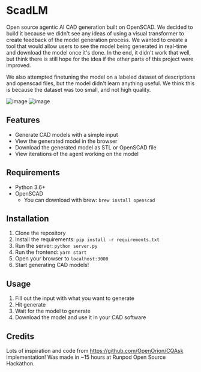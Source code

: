 # ScadLM

Open source agentic AI CAD generation built on OpenSCAD. We decided to build it because we didn't see any ideas of using a visual transformer to create feedback of the model generation process. We wanted to create a tool that would allow users to see the model being generated in real-time and download the model once it's done. In the end, it didn't work that well, but think there is still hope for the idea if the other parts of this project were improved.

We also attempted finetuning the model on a labeled dataset of descriptions and openscad files, but the model didn't learn anything useful. We think this is because the dataset was too small, and not high quality.

![image](https://github.com/KrishKrosh/ScadLM/assets/50386081/89324674-f635-4c9d-bd62-22d855ee768d)
![image](https://github.com/KrishKrosh/ScadLM/assets/50386081/8dea3644-9e1e-43e3-b152-9536415c2faa)


## Features

- Generate CAD models with a simple input
- View the generated model in the browser
- Download the generated model as STL or OpenSCAD file
- View iterations of the agent working on the model

## Requirements

- Python 3.6+
- OpenSCAD
  - You can download with brew: `brew install openscad`

## Installation

1. Clone the repository
2. Install the requirements: `pip install -r requirements.txt`
3. Run the server: `python server.py`
4. Run the frontend: `yarn start`
5. Open your browser to `localhost:3000`
6. Start generating CAD models!

## Usage

1. Fill out the input with what you want to generate
2. Hit generate
3. Wait for the model to generate
4. Download the model and use it in your CAD software

## Credits
Lots of inspiration and code from https://github.com/OpenOrion/CQAsk implementation!
Was made in ~15 hours at Runpod Open Source Hackathon.
